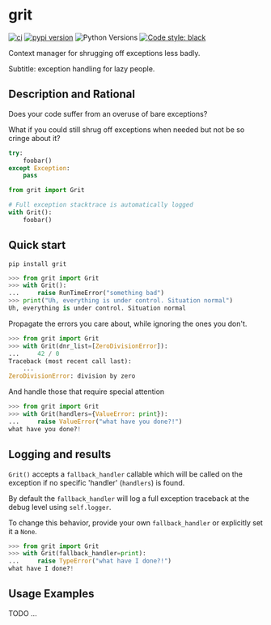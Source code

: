 # grit

[![ci](https://github.com/Kilo59/grit/workflows/ci/badge.svg)](https://github.com/Kilo59/grit/actions)
[![pypi version](https://img.shields.io/pypi/v/grit.svg)](https://pypi.org/project/grit/)
![Python Versions](https://img.shields.io/pypi/pyversions/grit)
[![Code style: black](https://img.shields.io/badge/code%20style-black-000000.svg)](https://github.com/ambv/black)

Context manager for shrugging off exceptions less badly.

Subtitle: exception handling for lazy people.

## Description and Rational

Does your code suffer from an overuse of bare exceptions?

What if you could still shrug off exceptions when needed but not be so cringe about it?

```python
try:
    foobar()
except Exception:
    pass
```

```python
from grit import Grit

# Full exception stacktrace is automatically logged
with Grit():
    foobar()
```

## Quick start

```
pip install grit
```

```python
>>> from grit import Grit
>>> with Grit():
...     raise RunTimeError("something bad")
>>> print("Uh, everything is under control. Situation normal")
Uh, everything is under control. Situation normal

```

Propagate the errors you care about, while ignoring the ones you don't.

```python
>>> from grit import Grit
>>> with Grit(dnr_list=[ZeroDivisionError]):
...     42 / 0
Traceback (most recent call last):
    ...
ZeroDivisionError: division by zero

```

And handle those that require special attention

```python
>>> from grit import Grit
>>> with Grit(handlers={ValueError: print}):
...     raise ValueError("what have you done?!")
what have you done?!

```

## Logging and results

`Grit()` accepts a `fallback_handler` callable which will be called on the exception if no specific
'handler' (`handlers`) is found.

By default the `fallback_handler` will log a full exception traceback at the debug level using `self.logger`.

To change this behavior, provide your own `fallback_handler` or explicitly set it a `None`.

```python
>>> from grit import Grit
>>> with Grit(fallback_handler=print):
...     raise TypeError("what have I done?!")
what have I done?!

```

## Usage Examples

TODO ...
